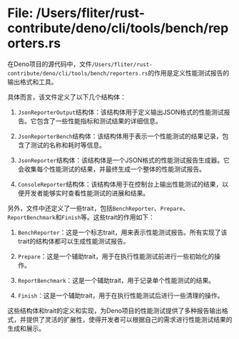 # File: /Users/fliter/rust-contribute/deno/cli/tools/bench/reporters.rs

在Deno项目的源代码中，文件`/Users/fliter/rust-contribute/deno/cli/tools/bench/reporters.rs`的作用是定义性能测试报告的输出格式和工具。

具体而言，该文件定义了以下几个结构体：

1. `JsonReporterOutput`结构体：该结构体用于定义输出JSON格式的性能测试报告。它包含了一些性能指标和测试结果的详细信息。

2. `JsonReporterBench`结构体：该结构体用于表示一个性能测试的结果记录，包含了测试的名称和耗时等信息。

3. `JsonReporter`结构体：该结构体是一个JSON格式的性能测试报告生成器。它会收集每个性能测试的结果，并最终生成一个整体的性能测试报告。

4. `ConsoleReporter`结构体：该结构体用于在控制台上输出性能测试的结果，以便开发者能够实时查看性能测试的进展和结果。

另外，文件中还定义了一些trait，包括`BenchReporter`、`Prepare`、`ReportBenchmark`和`Finish`等。这些trait的作用如下：

1. `BenchReporter`：这是一个标志trait，用来表示性能测试报告。所有实现了该trait的结构体都可以生成性能测试报告。

2. `Prepare`：这是一个辅助trait，用于在执行性能测试前进行一些初始化的操作。

3. `ReportBenchmark`：这是一个辅助trait，用于记录单个性能测试的结果。

4. `Finish`：这是一个辅助trait，用于在执行性能测试后进行一些清理的操作。

这些结构体和trait的定义和实现，为Deno项目的性能测试提供了多种报告输出格式，并提供了灵活的扩展性，使得开发者可以根据自己的需求进行性能测试结果的生成和展示。

